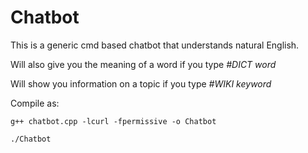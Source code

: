 # Chatbot
This is a generic cmd based chatbot that understands natural English.

Will also give you the meaning of a word if you type
*#DICT word*

Will show you information on a topic if you type *#WIKI keyword*

Compile as:

```g++ chatbot.cpp -lcurl -fpermissive -o Chatbot```

```./Chatbot```
